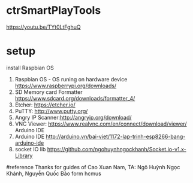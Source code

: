 # ctrSmartPlayTools
https://youtu.be/TYt0LtFghuQ 
# setup 
install Raspbian OS
1. Raspbian OS - OS runing on hardware device
https://www.raspberrypi.org/downloads/
2. SD Memory card Formatter
https://www.sdcard.org/downloads/formatter_4/
3. Etcher: https://etcher.io/ 
4. PuTTY: http://www.putty.org/
5. Angry IP Scanner:http://angryip.org/download/
6. VNC Viewer: https://www.realvnc.com/en/connect/download/viewer/ 
Arduino IDE
1. Arduino IDE
http://arduino.vn/bai-viet/1172-lap-trinh-esp8266-bang-arduino-ide
2. socket IO lib
https://github.com/ngohuynhngockhanh/Socket.io-v1.x-Library



#reference
Thanks for guides of Cao Xuan Nam, TA: Ngô Huỳnh Ngọc Khánh, Nguyễn Quốc Bảo form hcmus
